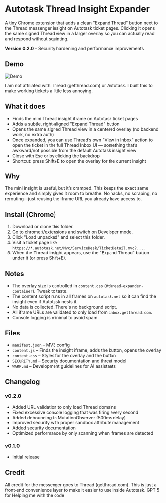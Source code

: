 # Autotask Thread Insight Expander

A tiny Chrome extension that adds a clean "Expand Thread" button next to the Thread messenger insight on Autotask ticket pages. Clicking it opens the same signed Thread view in a larger overlay so you can actually read and respond without squinting.

**Version 0.2.0** - Security hardening and performance improvements

## Demo
![Demo](https://github.com/user-attachments/assets/116ae1c3-7cc3-4494-ac1f-e42956532bbe)


I am not affiliated with Thread (getthread.com) or Autotask. I built this to make working tickets a little less annoying.

## What it does
- Finds the mini Thread insight iframe on Autotask ticket pages
- Adds a subtle, right‑aligned "Expand Thread" button
- Opens the same signed Thread view in a centered overlay (no backend work, no extra auth)
- Once expanded, you can use Thread’s own "View in Inbox" action to open the ticket in the full Thread Inbox UI — something that’s awkward/not possible from the default Autotask insight view
- Close with Esc or by clicking the backdrop
- Shortcut: press Shift+E to open the overlay for the current insight

## Why
The mini insight is useful, but it’s cramped. This keeps the exact same experience and simply gives it room to breathe. No hacks, no scraping, no rerouting—just reusing the iframe URL you already have access to.

## Install (Chrome)
1) Download or clone this folder.
2) Go to chrome://extensions and switch on Developer mode.
3) Click "Load unpacked" and select this folder.
4) Visit a ticket page like `https://*.autotask.net/Mvc/ServiceDesk/TicketDetail.mvc?...`.
5) When the Thread insight appears, use the "Expand Thread" button under it (or press Shift+E).

## Notes
- The overlay size is controlled in `content.css` (`#thread-expander-container`). Tweak to taste.
- The content script runs in all frames on `autotask.net` so it can find the insight even if Autotask nests it.
- No data is collected. There's no background script.
- All iframe URLs are validated to only load from `inbox.getthread.com`.
- Console logging is minimal to avoid spam.

## Files
- `manifest.json` – MV3 config
- `content.js` – Finds the insight iframe, adds the button, opens the overlay
- `content.css` – Styles for the overlay and the button
- `SECURITY.md` – Security documentation and threat model
- `WARP.md` – Development guidelines for AI assistants

## Changelog

### v0.2.0
- Added URL validation to only load Thread domains
- Fixed excessive console logging that was firing every second
- Added debouncing to MutationObserver (500ms delay)
- Improved security with proper sandbox attribute management
- Added security documentation
- Optimized performance by only scanning when iframes are detected

### v0.1.0
- Initial release

## Credit
All credit for the messenger goes to Thread (getthread.com). This is just a front‑end convenience layer to make it easier to use inside Autotask.
GPT 5 for Helping me with the code
